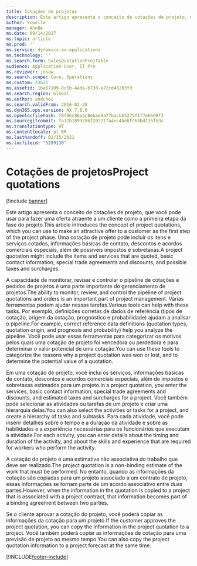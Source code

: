 ```yaml
---
title: Cotações de projetos
description: Este artigo apresenta o conceito de cotações de projeto, que você pode usar para fazer uma oferta atraente a um cliente como a primeira etapa da fase do projeto. Uma cotação de projeto pode incluir os itens e serviços cotados, informações básicas de contato, descontos e acordos comerciais especiais, além de possíveis impostos e sobretaxas.
author: Yowelle
manager: AnnBe
ms.date: 09/14/2017
ms.topic: article
ms.prod: ''
ms.service: dynamics-ax-applications
ms.technology: ''
ms.search.form: SalesQuotationProjTable
audience: Application User, IT Pro
ms.reviewer: josaw
ms.search.scope: Core, Operations
ms.custom: 23621
ms.assetid: 1ba67109-8c5b-4ada-b730-a72cd46203fd
ms.search.region: Global
ms.author: andchoi
ms.search.validFrom: 2016-02-28
ms.dyn365.ops.version: AX 7.0.0
ms.openlocfilehash: f8f86c86aac8ebae9a77bacbb5275f1f7e6609f2
ms.sourcegitcommit: fa32b1893286f20271fa4ec4be8fc68bd135f53c
ms.translationtype: HT
ms.contentlocale: pt-BR
ms.lasthandoff: 02/15/2021
ms.locfileid: "5289130"
---
```

# <a name="project-quotations"></a><span data-ttu-id="8a1f0-104">Cotações de projetos</span><span class="sxs-lookup"><span data-stu-id="8a1f0-104">Project quotations</span></span>

[!include [banner](../includes/banner.md)]

<span data-ttu-id="8a1f0-105">Este artigo apresenta o conceito de cotações de projeto, que você pode usar para fazer uma oferta atraente a um cliente como a primeira etapa da fase do projeto.</span><span class="sxs-lookup"><span data-stu-id="8a1f0-105">This article introduces the concept of project quotations, which you can use to make an attractive offer to a customer as the first step of the project phase.</span></span> <span data-ttu-id="8a1f0-106">Uma cotação de projeto pode incluir os itens e serviços cotados, informações básicas de contato, descontos e acordos comerciais especiais, além de possíveis impostos e sobretaxas.</span><span class="sxs-lookup"><span data-stu-id="8a1f0-106">A project quotation might include the items and services that are quoted, basic contact information, special trade agreements and discounts, and possible taxes and surcharges.</span></span> 

<span data-ttu-id="8a1f0-107">A capacidade de monitorar, revisar e controlar o pipeline de cotações e pedidos de projetos é uma parte importante do gerenciamento de projetos.</span><span class="sxs-lookup"><span data-stu-id="8a1f0-107">The ability to monitor, review, and control the pipeline of project quotations and orders is an important part of project management.</span></span> <span data-ttu-id="8a1f0-108">Várias ferramentas podem ajudar nessas tarefas.</span><span class="sxs-lookup"><span data-stu-id="8a1f0-108">Various tools can help with these tasks.</span></span> <span data-ttu-id="8a1f0-109">Por exemplo, definições corretas de dados de referência (tipos de cotação, origem da cotação, prognóstico e probabilidade) ajudam a analisar o pipeline.</span><span class="sxs-lookup"><span data-stu-id="8a1f0-109">For example, correct reference data definitions (quotation types, quotation origin, and prognosis and probability) help you analyze the pipeline.</span></span> <span data-ttu-id="8a1f0-110">Você pode usar essas ferramentas para categorizar os motivos pelos quais uma cotação de projeto foi vencedora ou perdedora e para determinar o valor potencial de uma cotação.</span><span class="sxs-lookup"><span data-stu-id="8a1f0-110">You can use these tools to categorize the reasons why a project quotation was won or lost, and to determine the potential value of a quotation.</span></span> 

<span data-ttu-id="8a1f0-111">Em uma cotação de projeto, você inclui os serviços, informações básicas de contato, descontos e acordos comerciais especiais, além de impostos e sobretaxas estimados para um projeto.</span><span class="sxs-lookup"><span data-stu-id="8a1f0-111">In a project quotation, you enter the services, basic contact information, special trade agreements and discounts, and estimated taxes and surcharges for a project.</span></span> <span data-ttu-id="8a1f0-112">Você também pode selecionar as atividades ou tarefas de um projeto e criar uma hierarquia delas.</span><span class="sxs-lookup"><span data-stu-id="8a1f0-112">You can also select the activities or tasks for a project, and create a hierarchy of tasks and subtasks.</span></span> <span data-ttu-id="8a1f0-113">Para cada atividade, você pode inserir detalhes sobre o tempo e a duração da atividade e sobre as habilidades e a experiência necessárias para os funcionários que executam a atividade.</span><span class="sxs-lookup"><span data-stu-id="8a1f0-113">For each activity, you can enter details about the timing and duration of the activity, and about the skills and experience that are required for workers who perform the activity.</span></span> 

<span data-ttu-id="8a1f0-114">A cotação do projeto é uma estimativa não associativa do trabalho que deve ser realizado.</span><span class="sxs-lookup"><span data-stu-id="8a1f0-114">The project quotation is a non-binding estimate of the work that must be performed.</span></span> <span data-ttu-id="8a1f0-115">No entanto, quando as informações da cotação são copiadas para um projeto associado a um contrato de projeto, essas informações se tornam parte de um acordo associativo entre duas partes.</span><span class="sxs-lookup"><span data-stu-id="8a1f0-115">However, when the information in the quotation is copied to a project that is associated with a project contract, that information becomes part of a binding agreement between two parties.</span></span> 

<span data-ttu-id="8a1f0-116">Se o cliente aprovar a cotação do projeto, você poderá copiar as informações da cotação para um projeto.</span><span class="sxs-lookup"><span data-stu-id="8a1f0-116">If the customer approves the project quotation, you can copy the information in the project quotation to a project.</span></span> <span data-ttu-id="8a1f0-117">Você também poderá copiar as informações de cotação para uma previsão de projeto ao mesmo tempo.</span><span class="sxs-lookup"><span data-stu-id="8a1f0-117">You can also copy the project quotation information to a project forecast at the same time.</span></span>





[!INCLUDE[footer-include](../includes/footer-banner.md)]